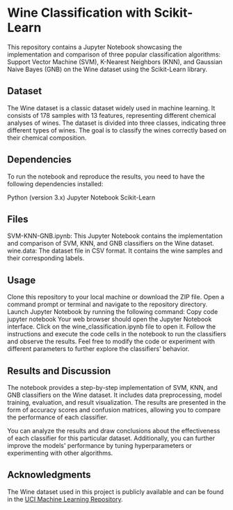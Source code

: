 # Wine Classification with Scikit-Learn
This repository contains a Jupyter Notebook showcasing the implementation and comparison of three popular classification algorithms: Support Vector Machine (SVM), K-Nearest Neighbors (KNN), and Gaussian Naive Bayes (GNB) on the Wine dataset using the Scikit-Learn library.

## Dataset
The Wine dataset is a classic dataset widely used in machine learning. It consists of 178 samples with 13 features, representing different chemical analyses of wines. The dataset is divided into three classes, indicating three different types of wines. The goal is to classify the wines correctly based on their chemical composition.

## Dependencies
To run the notebook and reproduce the results, you need to have the following dependencies installed:

Python (version 3.x)
Jupyter Notebook
Scikit-Learn

## Files
SVM-KNN-GNB.ipynb: This Jupyter Notebook contains the implementation and comparison of SVM, KNN, and GNB classifiers on the Wine dataset.
wine.data: The dataset file in CSV format. It contains the wine samples and their corresponding labels.

## Usage
Clone this repository to your local machine or download the ZIP file.
Open a command prompt or terminal and navigate to the repository directory.
Launch Jupyter Notebook by running the following command:
Copy code
jupyter notebook
Your web browser should open the Jupyter Notebook interface. Click on the wine_classification.ipynb file to open it.
Follow the instructions and execute the code cells in the notebook to run the classifiers and observe the results.
Feel free to modify the code or experiment with different parameters to further explore the classifiers' behavior.

## Results and Discussion
The notebook provides a step-by-step implementation of SVM, KNN, and GNB classifiers on the Wine dataset. It includes data preprocessing, model training, evaluation, and result visualization. The results are presented in the form of accuracy scores and confusion matrices, allowing you to compare the performance of each classifier.

You can analyze the results and draw conclusions about the effectiveness of each classifier for this particular dataset. Additionally, you can further improve the models' performance by tuning hyperparameters or experimenting with other algorithms.

## Acknowledgments
The Wine dataset used in this project is publicly available and can be found in the [UCI Machine Learning Repository](https://archive.ics.uci.edu/ml/datasets/Wine).
